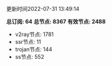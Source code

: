 更新时间2022-07-31 13:49:14

**总订阅: 64**
**总节点: 8367**
**有效节点: 2488**
- v2ray节点: 1781
- ssr节点: 11
- trojan节点: 144
- ss节点: 552
